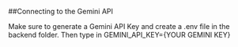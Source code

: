 ##Connecting to the Gemini API

Make sure to generate a Gemini API Key and create a .env file in the backend folder.
Then type in GEMINI_API_KEY={YOUR GEMINI KEY}

